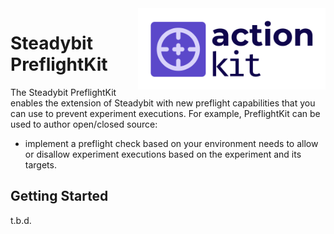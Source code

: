 <img src="./logo.png" height="130" align="right" alt="PreflightKit logo depicting a crosshair within a rounded rectangle">

# Steadybit PreflightKit

The Steadybit PreflightKit enables the extension of Steadybit with new preflight capabilities that you can use to prevent experiment executions. For example, PreflightKit can be used to author open/closed source:

- implement a preflight check based on your environment needs to allow or disallow experiment executions based on the experiment and its targets.

## Getting Started

t.b.d.